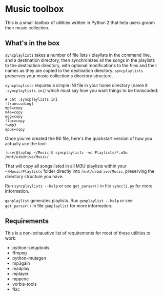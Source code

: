 Music toolbox
=============

This is a small toolbox of utilities written in Python 2 that help users groom their music collection.

What's in the box
-----------------

`syncplaylists` takes a number of file lists / playlists in the command line,
and a destination directory, then synchronizes all the songs in the playlists
to the destination directory, with optional modifications to the files and their
names as they are copied to the destination directory.  `syncplaylists` preserves
your music collection's directory structure.

`syncplaylists` requires a simple INI file in your home directory (name it
`.syncplaylists.ini`) which must say how you want things to be transcoded:

```
# cat .syncplaylists.ini
[transcoding]
mp3=copy
m4a=copy
ogg=copy
flac=copy
*=mp3
opus=copy
```

Once you've created the INI file, here's the quickstart version of how you
actually *use* the tool:

```
[user@laptop ~/Music]$ syncplaylists -vd Playlists/*.m3u /mnt/usbdrive/Music/
```

That will copy all songs listed in all M3U playlists within your
`~/Music/Playlists` folder directly into `/mnt/usbdrive/Music`, preserving
the directory structure you have.

Run `syncplaylists --help` or see `get_parser()` in file `synccli.py` for more
information.

`genplaylist` generates playlists.  Run `genplaylist --help` or see
`get_parser()` in file `genplaylist` for more information.

Requirements
------------

This is a non-exhaustive list of requirements for most of these utilities to work:

  - python-setuptools
  - ffmpeg
  - python-mutagen
  - mp3gain
  - madplay
  - mplayer
  - mppenc
  - vorbis-tools
  - flac

